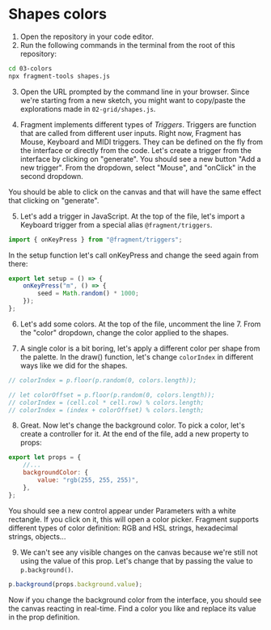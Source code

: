 # Shapes colors

1. Open the repository in your code editor.
2. Run the following commands in the terminal from the root of this repository:

```bash
cd 03-colors
npx fragment-tools shapes.js
```

3. Open the URL prompted by the command line in your browser. Since we're starting from a new sketch, you might want to copy/paste the explorations made in `02-grid/shapes.js`.

4. Fragment implements different types of _Triggers_. Triggers are function that are called from different user inputs. Right now, Fragment has Mouse, Keyboard and MIDI triggers. They can be defined on the fly from the interface or directly from the code. Let's create a trigger from the interface by clicking on "generate". You should see a new button "Add a new trigger". From the dropdown, select "Mouse", and "onClick" in the second dropdown.

You should be able to click on the canvas and that will have the same effect that clicking on "generate".

5. Let's add a trigger in JavaScript. At the top of the file, let's import a Keyboard trigger from a special alias `@fragment/triggers`.

<!-- Let's see if I can make that work before the workshop -->

```js
import { onKeyPress } from "@fragment/triggers";
```

In the setup function let's call onKeyPress and change the seed again from there:

```js
export let setup = () => {
	onKeyPress("m", () => {
		seed = Math.random() * 1000;
	});
};
```

6. Let's add some colors. At the top of the file, uncomment the line 7. From the "color" dropdown, change the color applied to the shapes.

7. A single color is a bit boring, let's apply a different color per shape from the palette. In the draw() function, let's change `colorIndex` in different ways like we did for the shapes.

```js
// colorIndex = p.floor(p.random(0, colors.length));

// let colorOffset = p.floor(p.random(0, colors.length));
// colorIndex = (cell.col * cell.row) % colors.length;
// colorIndex = (index + colorOffset) % colors.length;
```

8. Great. Now let's change the background color. To pick a color, let's create a controller for it. At the end of the file, add a new property to props:

```js
export let props = {
	//...
	backgroundColor: {
		value: "rgb(255, 255, 255)",
	},
};
```

You should see a new control appear under Parameters with a white rectangle. If you click on it, this will open a color picker. Fragment supports different types of color definition: RGB and HSL strings, hexadecimal strings, objects...

9. We can't see any visible changes on the canvas because we're still not using the value of this prop. Let's change that by passing the value to `p.background()`.

```js
p.background(props.background.value);
```

Now if you change the background color from the interface, you should see the canvas reacting in real-time. Find a color you like and replace its value in the prop definition.
